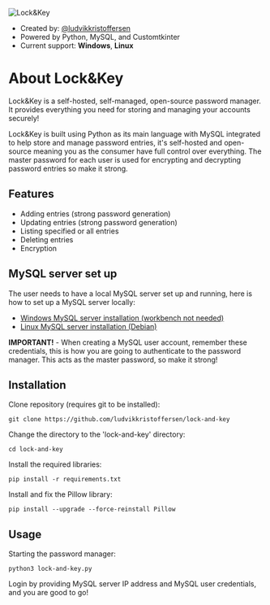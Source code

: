 
![Lock&Key](https://dl.dropboxusercontent.com/scl/fi/9oqp3mumdabuqertleppn/lock-and-key-github.png?rlkey=9b07vfcyqgtausavnn5r190nt&st=yhoy6udx&dl=0)
- Created by: [@ludvikkristoffersen](https://github.com/ludvikkristoffersen)
- Powered by Python, MySQL, and Customtkinter
- Current support: **Windows**, **Linux**
# About Lock&Key

Lock&Key is a self-hosted, self-managed, open-source password manager. It provides everything you need for storing and managing your accounts securely!

Lock&Key is built using Python as its main language with MySQL integrated to help store and manage password entries, it's self-hosted and open-source meaning you as the consumer have full control over everything. The master password for each user is used for encrypting and decrypting password entries so make it strong.
## Features
- Adding entries (strong password generation)
- Updating entries (strong password generation)
- Listing specified or all entries
- Deleting entries
- Encryption
## MySQL server set up
The user needs to have a local MySQL server set up and running, here is how to set up a MySQL server locally:
- [Windows MySQL server installation (workbench not needed)](https://www.youtube.com/watch?v=u96rVINbAUI)
- [Linux MySQL server installation (Debian)](https://www.youtube.com/watch?v=3qD6zv7thdE)

**IMPORTANT!** - When creating a MySQL user account, remember these credentials, this is how you are going to authenticate to the password manager. This acts as the master password, so make it strong!
## Installation
Clone repository (requires git to be installed):
```
git clone https://github.com/ludvikkristoffersen/lock-and-key
```
Change the directory to the 'lock-and-key' directory:
```
cd lock-and-key
```
Install the required libraries:
```
pip install -r requirements.txt
```
Install and fix the Pillow library:
```
pip install --upgrade --force-reinstall Pillow
```
## Usage
Starting the password manager:
```
python3 lock-and-key.py
```
Login by providing MySQL server IP address and MySQL user credentials, and you are good to go!
